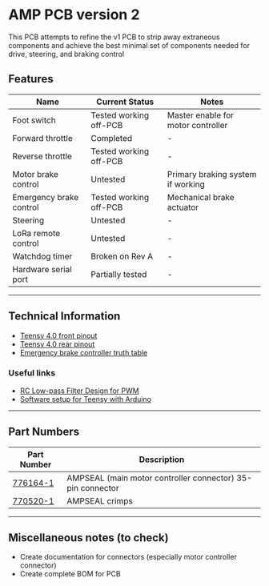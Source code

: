 # AMP PCB version 2

This PCB attempts to refine the v1 PCB to strip away extraneous components and achieve the best minimal set of components needed for drive, steering, and braking control

## Features

| Name                    | Current Status         | Notes |
|-------------------------|------------------------|-------|
| Foot switch             | Tested working off-PCB | Master enable for motor controller
| Forward throttle        | Completed              | -
| Reverse throttle        | Tested working off-PCB | -
| Motor brake control     | Untested               | Primary braking system if working
| Emergency brake control | Tested working off-PCB | Mechanical brake actuator
| Steering                | Untested               | -
| LoRa remote control     | Untested               | -
| Watchdog timer          | Broken on Rev A        | -
| Hardware serial port    | Partially tested       | -

---

## Technical Information
- [Teensy 4.0 front pinout](docs/img/Teensy_40_Front_Pinout.png)
- [Teensy 4.0 rear pinout](docs/img/Teensy_40_Rear_Pinout.png)
- [Emergency brake controller truth table](docs/img/Brake_Control_Signals.png)

### Useful links
- [RC Low-pass Filter Design for PWM](http://sim.okawa-denshi.jp/en/PWMtool.php)
- [Software setup for Teensy with Arduino](https://www.pjrc.com/teensy/tutorial.html)

---

## Part Numbers
| Part Number | Description |
|-------------|-------------|
| [776164-1](https://www.digikey.com/en/products/detail/te-connectivity-deutsch-ict-connectors/776164-1/2183727) | AMPSEAL (main motor controller connector) 35-pin connector
| [770520-1](https://www.digikey.com/en/products/detail/te-connectivity-amp-connectors/770520-1/744981) | AMPSEAL crimps

---

## Miscellaneous notes (to check)

- Create documentation for connectors (especially motor controller connector)
- Create complete BOM for PCB